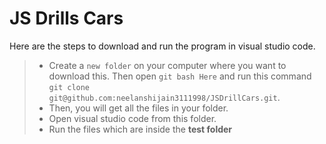 # JS Drills Cars

Here are the steps to download and run the program in visual studio code.
>- Create a `new folder` on your computer where you want to download this. Then open `git bash Here` and run this command 
  `git clone git@github.com:neelanshijain3111998/JSDrillCars.git`.
>- Then, you will get all the files in your folder.
>- Open visual studio code from this folder.
>- Run the files which are inside the **test folder** 
